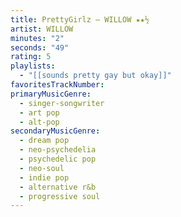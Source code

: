 ```yaml
---
title: PrettyGirlz — WILLOW ★★½
artist: WILLOW
minutes: "2"
seconds: "49"
rating: 5
playlists:
  - "[[sounds pretty gay but okay]]"
favoritesTrackNumber:
primaryMusicGenre:
  - singer-songwriter
  - art pop
  - alt-pop
secondaryMusicGenre:
  - dream pop
  - neo-psychedelia
  - psychedelic pop
  - neo-soul
  - indie pop
  - alternative r&b
  - progressive soul
---
```

